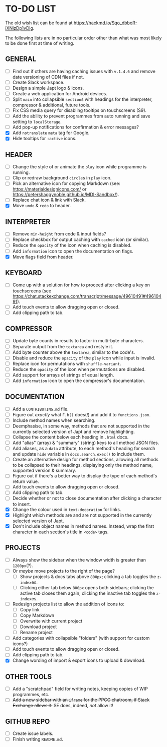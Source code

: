 # TO-DO LIST
The old wish list can be found at https://hackmd.io/Sqo_dbboR-iXNizDp1vDlg.

The following lists are in no particular order other than what was most likely to be done first at time of writing.

## GENERAL
- [ ] Find out if others are having caching issues with `v.1.4.6` and remove date versioning of CDN files if not.
- [ ] Create Slack workspace.
- [ ] Design a simple Japt logo & icons.
- [ ] Create a web application for Android devices.
- [ ] Split `main` into collapsible `section`s with headings for the interpreter, compressor & additional, future tools.
- [ ] Fix CSS media query for disabling tooltips on touchscreens (S9).
- [ ] Add the ability to prevent programmes from auto running and save setting to `localStorage`.
- [ ] Add pop-up notifications for confirmation & error messages?
- [x] Add `notranslate` `meta` tag for Google.
- [x] Hide tooltips for `:active` icons.

## HEADER
- [ ] Change the style of or animate the `play` icon while programme is running.
- [ ] Clip or redraw background `circle`s in `play` icon.
- [ ] Pick an alternative icon for copying Markdown (see: https://materialdesignicons.com/ or https://petershaggynoble.github.io/MDI-Sandbox/).
- [ ] Replace chat icon & link with Slack.
- [x] Move `undo` & `redo` to header.

## INTERPRETER
- [ ] Remove `min-height` from code & input fields?
- [ ] Replace checkbox for output caching with `cached` icon (or similar).
- [ ] Reduce the `opacity` of the icon when caching is disabled.
- [ ] Add `information` icon to open the documentation on flags.
- [x] Move flags field from header.

## KEYBOARD
- [ ] Come up with a solution for how to proceed after clicking a key on touchscreens (see https://chat.stackexchange.com/transcript/message/49610491#49610491).
- [ ] Add touch events to allow dragging open or closed.
- [ ] Add clipping path to tab.

## COMPRESSOR
- [ ] Update byte counts in results to factor in multi-byte characters.
- [ ] Separate output from the `textarea` and restyle it.
- [ ] Add byte counter above the `textarea`, similar to the code's.
- [ ] Disable and reduce the `opacity` of the `play` icon while input is invalid.
- [ ] Replace icon for permutations with `shuffle-variant`.
- [ ] Reduce the `opacity` of the icon when permutations are disabled.
- [ ] Add support for arrays of strings of equal length.
- [ ] Add `information` icon to open the compressor's documentation.

## DOCUMENTATION
- [ ] Add a `CONTRIBUTING.md` file.
- [ ] Figure out *exactly* what `F.b()` does(!) and add it to `functions.json`.
- [ ] Include method names when searching.
- [ ] Deemphasise, in some way, methods that are not supported in the currently selected version of Japt and remove highlighting.
- [ ] Collapse the content below each heading in `.html` docs.
- [ ] Add "alias" (array) & "summary" (string) keys to all method JSON files.
- [ ] Add aliases, as a `data` attribute, to each method's heading for search and update `hide` variable in `docs.search.exec()` to include them.
- [ ] Create an alternative design for method sections, allowing all methods to be collapsed to their headings, displaying only the method name, supported version & summary.
- [ ] Figure out if there's a better way to display the type of each method's return value.
- [ ] Add touch events to allow dragging open or closed.
- [ ] Add clipping path to tab.
- [ ] Decide whether or not to close documentation after clicking a character to insert.
- [x] Change the colour used in `text-decoration` for links.
- [x] Highlight which methods are and are not supported in the currently selected version of Japt.
- [x] Don't include object names in method names. Instead, wrap the first character in each section's title in `<code>` tags.

## PROJECTS
- [ ] Always show the sidebar when the window width is greater than `1200px`(?).
- [ ] Or *maybe* move projects to the right of the page?
  - [ ] Show projects & docs tabs above `800px`; clicking a tab toggles the `z-index`es.
  - [ ] Clicking either tab below `800px` opens both sidebars; clicking the active tab closes them again; clicking the inactive tab toggles the `z-index`es.
- [ ] Redesign projects list to allow the addition of icons to:
  - [ ] Copy link
  - [ ] Copy Markdown
  - [ ] Overwrite with current project
  - [ ] Download project
  - [ ] Rename project
- [ ] Add categories with collapsible "folders" (with support for custom icons?)
- [ ] Add touch events to allow dragging open or closed.
- [ ] Add clipping path to tab.
- [x] Change wording of import & export icons to upload & download.

## OTHER TOOLS
- [ ] Add a "scratchpad" field for writing notes, keeping copies of WIP programmes, etc.
- [ ] ~~Add a new sidebar with an `iframe` for the PPCG chatroom, if Stack Exchange allows it.~~ SE does, indeed, *not* allow it!

## GITHUB REPO
- [ ] Create issue labels.
- [ ] Finish writing `README.md`.
